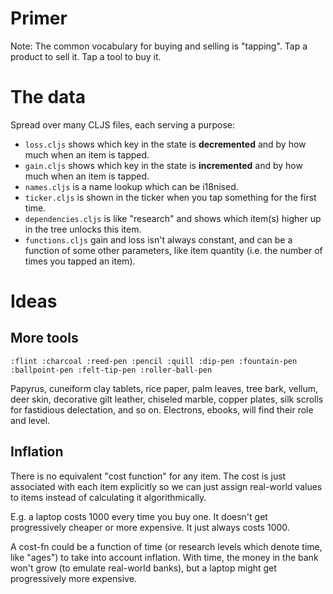 # Primer

Note: The common vocabulary for buying and selling is "tapping". Tap a product to sell it. Tap a tool to buy it.

# The data

Spread over many CLJS files, each serving a purpose:

- `loss.cljs` shows which key in the state is **decremented** and by how much when an item is tapped.
- `gain.cljs` shows which key in the state is **incremented** and by how much when an item is tapped.
- `names.cljs` is a name lookup which can be i18nised.
- `ticker.cljs` is shown in the ticker when you tap something for the first time.
- `dependencies.cljs` is like "research" and shows which item(s) higher up in the tree unlocks this item.
- `functions.cljs` gain and loss isn't always constant, and can be a function of some other parameters, like item quantity (i.e. the number of times you tapped an item).

# Ideas

## More tools

```
:flint :charcoal :reed-pen :pencil :quill :dip-pen :fountain-pen :ballpoint-pen :felt-tip-pen :roller-ball-pen
```

Papyrus, cuneiform clay tablets, rice paper, palm leaves, tree bark, vellum, deer skin, decorative gilt leather, chiseled marble, copper plates, silk scrolls for fastidious delectation, and so on. Electrons, ebooks, will find their role and level.

## Inflation

There is no equivalent "cost function" for any item. The cost is just associated with each item explicitly so we can just assign real-world values to items instead of calculating it algorithmically.

E.g. a laptop costs 1000 every time you buy one. It doesn't get progressively cheaper or more expensive. It just always costs 1000.

A cost-fn could be a function of time (or research levels which denote time, like "ages") to take into account inflation. With time, the money in the bank won't grow (to emulate real-world banks), but a laptop might get progressively more expensive.